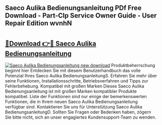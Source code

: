 ## Saeco Aulika Bedienungsanleitung PDf Free Download - Part-Clp Service Owner Guide - User Repair Edition wvnhN

# <h2><a href="http://df2ne2u.blite.top/?on=Saeco+Aulika+Bedienungsanleitung">🔗Download 👉🔴 Saeco Aulika Bedienungsanleitung</a></h2>

[![Saeco Aulika Bedienungsanleitung new download](https://i.imgur.com/lujVjoI.png)](http://df2ne2u.blite.top/?on=Saeco+Aulika+Bedienungsanleitung)
Produktbeherrschung beginnt hier Entdecken Sie mit diesem Benutzerhandbuch das volle Potenzial Ihres Saeco Aulika BedienungsanleitungS. Erfahren Sie mehr über seine Funktionen, Installationsschritte, Betriebsverfahren und Tipps zur Fehlerbehebung. Kompatibel mit großen Marken Dieses Saeco Aulika Bedienungsanleitung ist mit großen Marken kompatibler Produkte kompatibel. Liste der Funktionen sind nur einige der bemerkenswerten Funktionen, die in Ihrem neuen Saeco Aulika Bedienungsanleitung verfügbar sind. Kontaktieren Sie uns für Unterstützung Saeco Aulika BedienungsanleitungD. Sollten Sie Fragen oder Bedenken haben, zögern Sie bitte nicht, sich an unser engagiertes Kundensupport-Team zu wenden.
